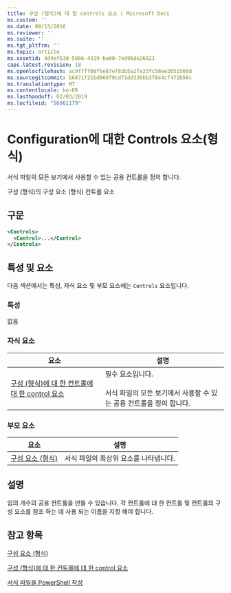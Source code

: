 ```yaml
---
title: 구성 (형식)에 대 한 controls 요소 | Microsoft Docs
ms.custom: ''
ms.date: 09/13/2016
ms.reviewer: ''
ms.suite: ''
ms.tgt_pltfrm: ''
ms.topic: article
ms.assetid: 4d4ef63d-5866-4319-ba00-7ed96de26821
caps.latest.revision: 18
ms.openlocfilehash: ac9f7ff08f6e87ef83b5a2fe23fc58ee2651566d
ms.sourcegitcommit: b6871f21bd666f9cd71dd336bb3f844cf472b56c
ms.translationtype: MT
ms.contentlocale: ko-KR
ms.lasthandoff: 02/03/2019
ms.locfileid: "56861179"
---
```

# <a name="controls-element-for-configuration-format"></a>Configuration에 대한 Controls 요소(형식)

서식 파일의 모든 보기에서 사용할 수 있는 공용 컨트롤을 정의 합니다.

구성 (형식)의 구성 요소 (형식) 컨트롤 요소

## <a name="syntax"></a>구문

```xml
<Controls>
  <Control>...</Control>
</Controls>
```

## <a name="attributes-and-elements"></a>특성 및 요소

다음 섹션에서는 특성, 자식 요소 및 부모 요소에는 `Controls` 요소입니다.

### <a name="attributes"></a>특성

없음

### <a name="child-elements"></a>자식 요소

|요소|설명|
|-------------|-----------------|
|[구성 (형식)에 대 한 컨트롤에 대 한 control 요소](./control-element-for-controls-for-configuration-format.md)|필수 요소입니다.<br /><br /> 서식 파일의 모든 보기에서 사용할 수 있는 공용 컨트롤을 정의 합니다.|

### <a name="parent-elements"></a>부모 요소

|요소|설명|
|-------------|-----------------|
|[구성 요소 (형식)](./configuration-element-format.md)|서식 파일의 최상위 요소를 나타냅니다.|

## <a name="remarks"></a>설명

임의 개수의 공용 컨트롤을 만들 수 있습니다. 각 컨트롤에 대 한 컨트롤 및 컨트롤의 구성 요소를 참조 하는 데 사용 되는 이름을 지정 해야 합니다.

## <a name="see-also"></a>참고 항목

[구성 요소 (형식)](./configuration-element-format.md)

[구성 (형식)에 대 한 컨트롤에 대 한 control 요소](./control-element-for-controls-for-configuration-format.md)

[서식 파일을 PowerShell 작성](./writing-a-powershell-formatting-file.md)
